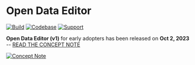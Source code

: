 # Open Data Editor

[![Build](https://img.shields.io/github/actions/workflow/status/frictionlessdata/application/general.yaml?branch=main)](https://github.com/frictionlessdata/application/actions)
[![Codebase](https://img.shields.io/badge/codebase-github-brightgreen)](https://github.com/frictionlessdata/application)
[![Support](https://img.shields.io/badge/support-slack-brightgreen)](https://join.slack.com/t/frictionlessdata/shared_invite/zt-17kpbffnm-tRfDW_wJgOw8tJVLvZTrBg)

<strong>Open Data Editor (v1)</strong> for early adopters has been released on <strong>
Oct 2, 2023
</strong> -- [READ THE CONCEPT NOTE](https://docs.google.com/presentation/d/1X_SyifQovytKN19L0TUeP-CzLKmWb5d-pfF1NkEiWLs/edit?usp=sharing)

[![Concept Note](portal/assets/concept-note.png)](https://docs.google.com/presentation/d/1X_SyifQovytKN19L0TUeP-CzLKmWb5d-pfF1NkEiWLs/edit?usp=sharing)
